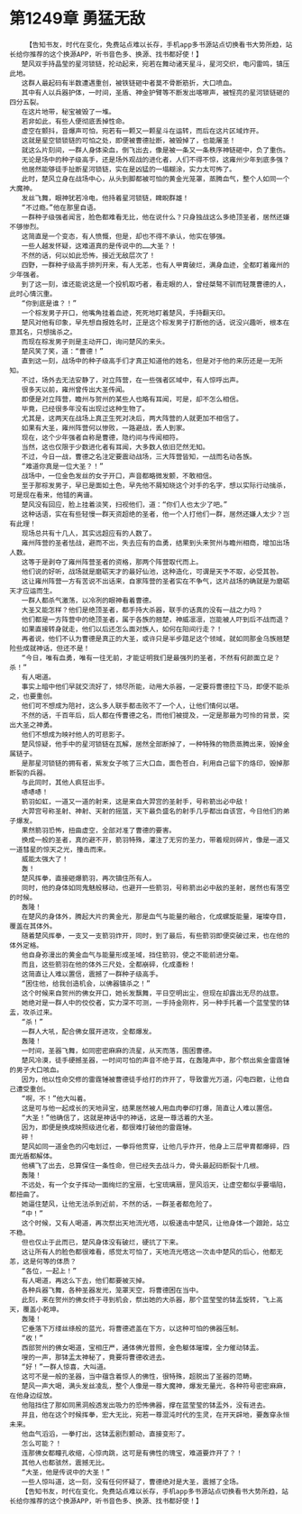 # 第1249章 勇猛无敌
        【告知书友，时代在变化，免费站点难以长存，手机app多书源站点切换看书大势所趋，站长给你推荐的这个换源APP，听书音色多、换源、找书都好使！】
       楚风双手持晶莹的星河锁链，抡动起来，宛若在舞动诸天星斗，星河交织，电闪雷鸣，镇压此地。
       这群人最起码有半数遭遇重创，被铁链砸中者莫不骨断筋折，大口喷血。
       其中有人以兵器护体，一时间，圣盾、神金护臂等不断发出喀嚓声，被锃亮的星河锁链砸的四分五裂。
       在这片地带，秘宝被毁了一堆。
       若非如此，有些人便彻底丢掉性命。
       虚空在颤抖，音爆声可怕，宛若有一颗又一颗星斗在运转，而后在这片区域炸开。
       这就是星空锁锁链的可怕之处，即便被曹德扯断，被毁掉了，也能屠圣！
       就这么片刻间，一群人身体染血，倒飞出去，像是被一条又一条秩序神链砸中，负了重伤。
       无论是场中的种子级高手，还是场外观战的进化者，人们不得不惊，这雍州少年到底多强？
       他居然能够徒手扯断星河锁链，实在是凶猛的一塌糊涂，实力太可怖了。
       此时，楚风立身在战场中心，从头到脚都被可怕的黄金光笼罩，蒸腾血气，整个人如同一个大魔神。
       发丝飞舞，眼神犹若冷电，他持着星河锁链，睥睨群雄！
       “不过瘾。”他在那里自语。
       一群种子级强者闻言，脸色都难看无比，他在说什么？只身独战这么多绝顶圣者，居然还嫌不够惨烈。
       这简直是一个变态，有人愤慨，但是，却也不得不承认，他实在够强。
       一些人越发怀疑，这难道真的是传说中的……大圣？！
       不然的话，何以如此恐怖，接近无敌层次了！
       四野，一群种子级高手排列开来，有人无恙，也有人甲胄破烂，满身血迹，全都盯着雍州的少年强者。
       到了这一刻，谁还能说这是一个投机取巧者，看走眼的人，曾经桀骜不驯而轻蔑曹德的人，此时心情沉重。
       “你到底是谁？！”
       一个棕发男子开口，他嘴角挂着血迹，死死地盯着楚风，手持翻天印。
       楚风对他有印象，早先想自报姓名时，正是这个棕发男子打断他的话，说没兴趣听，根本在意其名，只想擒杀之。
       而现在棕发男子则是主动开口，询问楚风的来头。
       楚风笑了笑，道：“曹德！”
       直到这一刻，战场中的种子级高手们才真正知道他的姓名，但是对于他的来历还是一无所知。
       不过，场外去无法安静了，对立阵营，在一些强者区域中，有人惊呼出声。
       很多天以前，雍州曾传出大圣传闻。
       即便是对立阵营，瞻州与贺州的某些人也略有耳闻，可是，却不怎么相信。
       毕竟，已经很多年没有出现过这种生物了。
       尤其是，这两天在战场上真正生死对决后，两大阵营的人就更加不相信了。
       如果有大圣，雍州阵营何以惨败，一路避战，丢人到家。
       现在，这个少年强者自称是曹德，隐约间与传闻相符。
       当然，这也仅限于少数进化者有耳闻，大多数人依旧茫然无知。
       不过，今日一战，曹德之名注定要震动战场，三大阵营皆知，一战而名动各族。
       “难道你真是一位大圣？！”
       战场中，一位金色发丝的女子开口，声音都略微发颤，不敢相信。
       至于那棕发男子，早已是面如土色，早先他不屑知晓这个对手的名字，想以实际行动擒杀，可是现在看来，他错的离谱。
       楚风没有回应，脸上挂着淡笑，扫视他们，道：“你们人也太少了吧。”
       这种话语，实在有些轻慢一群天资超绝的圣者，他一个人打他们一群，居然还嫌人太少？岂有此理！
       现场总共有十几人，其实远超应有的人数了。
       雍州阵营的圣者怯战，避而不出，失去应有的血勇，结果到头来贺州与瞻州相商，增加出场人数。
       这等于是剥夺了雍州阵营圣者的资格，那两个阵营取代而上。
       他们说的好听，战场就是磨砺天才的最好仙池，这种造化，可谓是天予不取，必受其咎。
       这让雍州阵营一方有苦说不出话来，自家阵营的圣者实在不争气，这片战场的确就是为磨砺天才应运而生。
       一群人都杀气激荡，以冷冽的眼神看着曹德。
       大圣又能怎样？他们是绝顶圣者，都手持大杀器，联手的话真的没有一战之力吗？
       他们都是一方阵营中的绝顶圣者，属于各族的翘楚，神威凛凛，岂能被人吓到后不战而退？
       如果直接转身就走，他们以后还怎么面对族人，如何在阳间行走？！
       再者说，他们不认为曹德是真正的大圣，或许只是半步踏足这个领域，就如同那金乌族翘楚险些成就神话，但还不是！
       “今日，唯有血勇，唯有一往无前，才能证明我们是最强列的圣者，不然有何颜面立足？杀！”
       有人喝道。
       事实上暗中他们早就交流好了，倾尽所能，动用大杀器，一定要将曹德拉下马，即便不能杀之，也要重创。
       他们可不想成为陪衬，这么多人联手都击败不了一个人，让他们情何以堪。
       不然的话，千百年后，后人都在传曹德之名，而他们被提及，一定是那最为可怜的背景，突出大圣之神勇。
       他们不想成为映衬他人的可悲影子。
       楚风惊疑，他手中的星河锁链在瓦解，居然全部断掉了，一种特殊的物质蒸腾出来，毁掉金属链子。
       是那星河锁链的拥有者，紫发女子咳了三大口血，面色苍白，利用自己留下的烙印，毁掉那断裂的兵器。
       与此同时，其他人疯狂出手。
       哧哧哧！
       箭羽如虹，一道又一道的射来，这是来自大羿宫的圣射手，号称箭出必中敌！
       大羿宫号称圣射、神射、天射的摇篮，天下最负盛名的射手几乎都出自该宫，今日他们的弟子爆发。
       果然箭羽恐怖，扭曲虚空，全部对准了曹德的要害。
       换成一般的圣者，真的避不开，箭羽特殊，灌注了无穷的圣力，带着规则碎片，像是一道又一道彗星的惊天之光，撞击而来。
       威能太强大了！
       轰！
       楚风挥拳，直接砸爆箭羽，再次镇住所有人。
       同时，他的身体如同鬼魅般移动，也避开一些箭羽，号称箭出必中敌的圣射，居然也有落空的时候。
       轰隆！
       在楚风的身体外，腾起大片的黄金光，那是血气与能量的融合，化成螺旋能量，璀璨夺目，覆盖在其体外。
       随着楚风挥拳，一支又一支箭羽炸开，同时，到了最后，有些箭羽即便突破过来，也在他的体外定格。
       他自身弥漫出的黄金血气与能量形成圣域，挡住箭羽，使之不能前进分毫。
       而且，这些箭羽在他的体外三尺处，全都崩碎，化成齑粉！
       这简直让人难以置信，震撼了一群种子级高手。
       “困住他，给我创造机会，以佛器镇杀之！”
       这个时候来自贺州的佛女开口，她长发飘舞，平日空明出尘，但现在却露出无尽的战意。
       她绝对是一群人中的佼佼者，实力深不可测，一手持金刚杵，另一种手托着一个蓝莹莹的钵盂，攻杀过来。
       “杀！”
       一群人大吼，配合佛女展开进攻，全都爆发。
       轰隆！
       一时间，圣器飞舞，如同密密麻麻的流星，从天而落，围困曹德。
       楚风冷漠，徒手硬撼圣器，一时间可怕的声音不绝于耳，在轰隆声中，那个祭出紫金雷霆锤的男子大口咳血。
       因为，他以性命交修的雷霆锤被曹德徒手给打的炸开了，导致雷光万道，闪电四散，让他自己遭受重创。
       “啊，不！”他大叫着。
       这是可与他一起成长的天地异宝，结果居然被人用血肉拳印打爆，简直让人难以置信。
       “大圣！”他确信了，这就是神话中的神话，这是一尊活着的大圣。
       因为，即便是换成映照级进化者，都很难打破他的雷霆锤。
       砰！
       楚风如同一道金色的闪电划过，一拳将他贯穿，让他几乎炸开，他身上三层甲胄都爆碎，四面光盾都解体。
       他横飞了出去，总算保住一条性命，但已经失去战斗力，骨头最起码断裂十几根。
       轰隆！
       不远处，有一个女子挥动一面绚烂的宝扇，七宝琉璃扇，罡风滔天，让虚空都似乎要塌陷，都扭曲了。
       她逼住楚风，让他无法杀到近前，不然的话，一群圣者都危险了。
       “中！”
       这个时候，又有人喝道，再次祭出天地流光塔，以极速击中楚风，让他身体一个踉跄，站立不稳。
       但也仅止于此而已，楚风身体没有破烂，硬抗了下来。
       这让所有人的脸色都很难看，感觉太可怕了，天地流光塔这一次击中楚风的后心，他都无恙，这是何等的体质？
       “各位，一起上！”
       有人喝道，再这么下去，他们都要被灭掉。
       各种兵器飞舞，各种圣器发光，笼罩天空，将曹德困在当中。
       此刻，来在贺州的佛女终于寻到机会，祭出她的大杀器，那个蓝莹莹的钵盂旋转，飞上高天，覆盖小乾坤。
       轰隆！
       它垂落下万缕丝绦般的蓝光，将曹德遮盖在下方，以这种可怕的佛器压制。
       “收！”
       西部贺州的佛女喝道，宝相庄严，通体佛光普照，金色躯体璀璨，全力催动钵盂。
       嗖的一声，那钵盂太神秘了，竟要将曹德收进去。
       “好！”一群人惊喜，大叫道。
       这可不是一般的圣器，当中蕴含着惊人的佛性，很特殊，超脱出了圣器的范畴。
       楚风一声大喝，满头发丝凌乱，整个人像是一尊大魔神，爆发无量光，各种符号密密麻麻，在他身边绽放。
       他阻挡住了那如同黑洞般透发出吸力的恐怖佛器，撑在蓝莹莹的钵盂外，没有进去。
       并且，他在这个时候挥拳，宏大无比，宛若一尊混沌时代的生灵，在开天辟地，要轰穿永恒未来。
       他血气滔滔，一拳打出，这钵盂剧烈颤动，直接变形了。
       怎么可能？！
       连那佛女都瞳孔收缩，心惊肉跳，这可是有佛性的瑰宝，难道要炸开了？！
       其他人也都骇然，震撼无比。
       “大圣，他是传说中的大圣！”
       一些人惊叫道，这一刻，没有任何怀疑了，曹德绝对是大圣，震撼了全场。
       【告知书友，时代在变化，免费站点难以长存，手机app多书源站点切换看书大势所趋，站长给你推荐的这个换源APP，听书音色多、换源、找书都好使！】